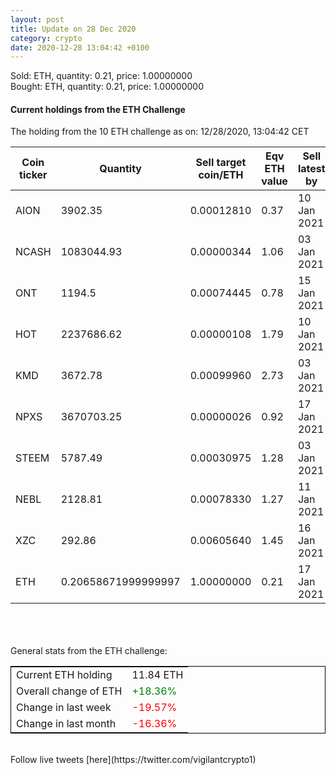 ```yaml
---
layout: post
title: Update on 28 Dec 2020
category: crypto
date: 2020-12-28 13:04:42 +0100
---
```

<!-- Global site tag (gtag.js) - Google Analytics -->
<script async src="https://www.googletagmanager.com/gtag/js?id=UA-103831149-5"></script>
<script>
  window.dataLayer = window.dataLayer || [];
  function gtag(){dataLayer.push(arguments);}
  gtag('js', new Date());

  gtag('config', 'UA-103831149-5');
</script>
Sold: ETH, quantity:         0.21, price:   1.00000000<br>Bought: ETH, quantity:         0.21, price:   1.00000000<br>

#### Current holdings from the ETH Challenge

The holding from the 10 ETH challenge as on: 12/28/2020, 13:04:42 CET

|Coin ticker|Quantity|Sell target<br>coin/ETH|Eqv ETH<br>value|Sell latest by|
|-----------|--------|-----------|-----------|--------------|
AION|3902.35|  0.00012810|0.37|10 Jan 2021|
NCASH|1083044.93|  0.00000344|1.06|03 Jan 2021|
ONT|1194.5|  0.00074445|0.78|15 Jan 2021|
HOT|2237686.62|  0.00000108|1.79|10 Jan 2021|
KMD|3672.78|  0.00099960|2.73|03 Jan 2021|
NPXS|3670703.25|  0.00000026|0.92|17 Jan 2021|
STEEM|5787.49|  0.00030975|1.28|03 Jan 2021|
NEBL|2128.81|  0.00078330|1.27|11 Jan 2021|
XZC|292.86|  0.00605640|1.45|16 Jan 2021|
ETH|0.20658671999999997|  1.00000000|0.21|17 Jan 2021|

<br>
<br>
<br>
General stats from the ETH challenge:

<table style="border:1px solid black;margin-left:auto;margin-right:auto;">
	<tbody>
	<tr>
		<td>Current ETH holding</td>
		<td>     11.84 ETH</td>
	</tr>
	<tr>
		<td>Overall change of ETH</td>
		<td><font color="green">+18.36%</font></td>
	</tr>
	<tr>
		<td>Change in last week</td>
		<td><font color="red">-19.57%</font></td>
	</tr>
	<tr>
		<td>Change in last month</td>
		<td><font color="red">-16.36%</font></td>
	</tr>
	</tbody>
</table>

<br>
Follow live tweets [here](https://twitter.com/vigilantcrypto1)
<br>
<br>